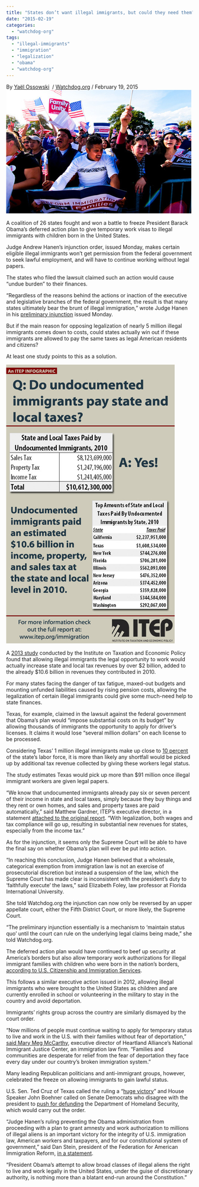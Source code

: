 ```yaml
---
title: "States don’t want illegal immigrants, but could they need them?"
date: "2015-02-19"
categories: 
  - "watchdog-org"
tags: 
  - "illegal-immigrants"
  - "immigration"
  - "legalization"
  - "obama"
  - "watchdog-org"
---
```


By [Yaël Ossowski](http://watchdog.org/author/yael/ "Posts by Yaël Ossowski")  / [Watchdog.org](http://watchdog.org/200730/immigrants/) / February 19, 2015 ![](images/tumblr_inline_nk0nxm49zY1qdn1ny.jpg)

A coalition of 26 states fought and won a battle to freeze President Barack Obama’s deferred action plan to give temporary work visas to illegal immigrants with children born in the United States.

Judge Andrew Hanen’s injunction order, issued Monday, makes certain eligible illegal immigrants won’t get permission from the federal government to seek lawful employment, and will have to continue working without legal papers.

The states who filed the lawsuit claimed such an action would cause “undue burden” to their finances.

“Regardless of the reasons behind the actions or inaction of the executive and legislative branches of the federal government, the result is that many states ultimately bear the brunt of illegal immigration,” wrote Judge Hanen in his [preliminary injunction](http://www.scribd.com/doc/255994877/Memorandum-Opinion-And-Order-Texas-v-United-States) issued Monday.

But if the main reason for opposing legalization of nearly 5 million illegal immigrants comes down to costs, could states actually win out if these immigrants are allowed to pay the same taxes as legal American residents and citizens?

At least one study points to this as a solution.

![](images/tumblr_inline_nk0oucS1l51qdn1ny.jpg)

A [2013 study](http://www.itep.org/pdf/undocumentedtaxes.pdf) conducted by the Institute on Taxation and Economic Policy found that allowing illegal immigrants the legal opportunity to work would actually increase state and local tax revenues by over $2 billion, added to the already $10.6 billion in revenues they contributed in 2010.

For many states facing the danger of tax fatigue, maxed-out budgets and mounting unfunded liabilities caused by rising pension costs, allowing the legalization of certain illegal immigrants could give some much-need help to state finances.

Texas, for example, claimed in the lawsuit against the federal government that Obama’s plan would “impose substantial costs on its budget” by allowing thousands of immigrants the opportunity to apply for driver’s licenses. It claims it would lose “several million dollars” on each license to be processed.

Considering Texas’ 1 million illegal immigrants make up close to [10 percent](http://www.pewresearch.org/fact-tank/2014/11/18/5-facts-about-illegal-immigration-in-the-u-s/) of the state’s labor force, it is more than likely any shortfall would be picked up by additional tax revenue collected by giving these workers legal status.

The study estimates Texas would pick up more than $91 million once illegal immigrant workers are given legal papers.

“We know that undocumented immigrants already pay six or seven percent of their income in state and local taxes, simply because they buy things and they rent or own homes, and sales and property taxes are paid automatically,” said Matthew Gardner, ITEP’s executive director, in a statement [attached to the original report](http://www.itep.org/pdf/undocumentedtaxespr.pdf). “With legalization, both wages and tax compliance will go up, resulting in substantial new revenues for states, especially from the income tax.”

As for the injunction, it seems only the Supreme Court will be able to have the final say on whether Obama’s plan will ever be put into action.

“In reaching this conclusion, Judge Hanen believed that a wholesale, categorical exemption from immigration law is not an exercise of prosecutorial discretion but instead a suspension of the law, which the Supreme Court has made clear is inconsistent with the president’s duty to ‘faithfully execute’ the laws,” said Elizabeth Foley, law professor at Florida International University.

She told Watchdog.org the injunction can now only be reversed by an upper appellate court, either the Fifth District Court, or more likely, the Supreme Court.

“The preliminary injunction essentially is a mechanism to ‘maintain status quo’ until the court can rule on the underlying legal claims being made,” she told Watchdog.org.

The deferred action plan would have continued to beef up security at America’s borders but also allow temporary work authorizations for illegal immigrant families with children who were born in the nation’s borders, [according to U.S. Citizenship and Immigration Services](http://www.uscis.gov/immigrationaction).

This follows a similar executive action issued in 2012, allowing illegal immigrants who were brought to the United States as children and are currently enrolled in school or volunteering in the military to stay in the country and avoid deportation.

Immigrants’ rights group across the country are similarly dismayed by the court order.

“Now millions of people must continue waiting to apply for temporary status to live and work in the U.S. with their families without fear of deportation,” [said Mary Meg McCarthy](http://www.immigrantjustice.org/press_releases/executive-action-preliminary-injunction), executive director of Heartland Alliance’s National Immigrant Justice Center, an immigration law firm. “Families and communities are desperate for relief from the fear of deportation they face every day under our country’s broken immigration system.”

Many leading Republican politicians and anti-immigrant groups, however, celebrated the freeze on allowing immigrants to gain lawful status.

U.S. Sen. Ted Cruz of Texas called the ruling a “[huge victory](https://twitter.com/tedcruz/status/567650275956387840)” and House Speaker John Boehner called on Senate Democrats who disagree with the president to [push for defunding](https://twitter.com/SpeakerBoehner/status/567669506047500289) the Department of Homeland Security, which would carry out the order.  

“Judge Hanen’s ruling preventing the Obama administration from proceeding with a plan to grant amnesty and work authorization to millions of illegal aliens is an important victory for the integrity of U.S. immigration law, American workers and taxpayers, and for our constitutional system of government,” said Dan Stein, president of the Federation for American Immigration Reform, [in a statement](http://www.fairus.org/news/statement-by-fair-on-judge-andrew-hanens-preliminary-injunction-on-obama-amnesty-programs).

“President Obama’s attempt to allow broad classes of illegal aliens the right to live and work legally in the United States, under the guise of discretionary authority, is nothing more than a blatant end-run around the Constitution.”
